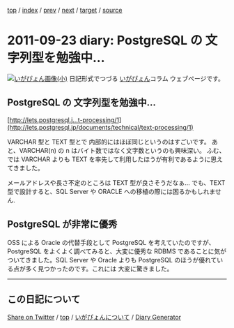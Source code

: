 [top](../index.html) 
 / [index](index.html) 
 / [prev](ig110922.html) 
 / [next](ig110925.html) 
 / [target](https://igapyon.github.io/diary/2011/ig110923.html) 
 / [source](https://github.com/igapyon/diary/blob/gh-pages/2011/ig110923.html.src.md) 

2011-09-23 diary: PostgreSQL の 文字列型を勉強中...
=====================================================================================================
[![いがぴょん画像(小)](https://igapyon.github.io/diary/images/iga200306s.jpg "いがぴょん")](https://igapyon.github.io/diary/memo/memoigapyon.html) 日記形式でつづる [いがぴょん](https://igapyon.github.io/diary/memo/memoigapyon.html)コラム ウェブページです。

## PostgreSQL の 文字列型を勉強中...

[http://lets.postgresql.j...t-processing/1](http://lets.postgresql.jp/documents/technical/text-processing/1)

VARCHAR 型と TEXT 型とで 内部的にはほぼ同じというのはすごいです。
あと、VARCHAR(n) の n はバイト数ではなく文字数というのも興味深い。
ふむ、では VARCHAR よりも TEXT を率先して利用したほうが有利であるように思えてきました。

メールアドレスや長さ不定のところは TEXT 型が良さそうだなぁ...
でも、TEXT 型で設計すると、SQL Server や ORACLE への移植の際には困るかもしれません.


## PostgreSQL が非常に優秀

OSS による Oracle の代替手段として PostgreSQL を考えていたのですが、PostgreSQL をよくよく調べてみると、大変に優秀な RDBMS であることに気がついてきました。SQL Server や Oracle よりも PostgreSQL のほうが優れている点が多く見つかったのです。これには 大変に驚きました。

----------------------------------------------------------------------------------------------------

## この日記について

[Share on Twitter](https://twitter.com/intent/tweet?hashtags=igapyon%2Cdiary%2C%E3%81%84%E3%81%8C%E3%81%B4%E3%82%87%E3%82%93&text=PostgreSQL+%E3%81%AE+%E6%96%87%E5%AD%97%E5%88%97%E5%9E%8B%E3%82%92%E5%8B%89%E5%BC%B7%E4%B8%AD...&url=https%3A%2F%2Figapyon.github.io%2Fdiary%2F2011%2Fig110923.html) / [top](../index.html) / [いがぴょんについて](https://igapyon.github.io/diary/memo/memoigapyon.html) / [Diary Generator](https://github.com/igapyon/igapyonv3)
